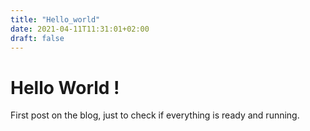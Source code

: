 ```yaml
---
title: "Hello_world"
date: 2021-04-11T11:31:01+02:00
draft: false
---
```


# Hello World !

First post on the blog, just to check if everything is ready and running.

